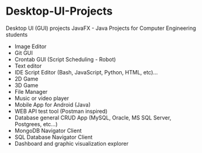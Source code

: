 # Desktop-UI-Projects
Desktop UI (GUI) projects JavaFX - Java
Projects for Computer Engineering students

- Image Editor
- Git GUI
- Crontab GUI (Script Scheduling -  Robot)
- Text editor
- IDE Script Editor (Bash, JavaScript, Python, HTML, etc)...
- 2D Game
- 3D Game
- File Manager
- Music or video player
- Mobile App for Android (Java)
- WEB API test tool (Postman inspired)
- Database general CRUD App (MySQL, Oracle, MS SQL Server, Postgrees, etc...)
- MongoDB Navigator Client
- SQL Database Navigator Client
- Dashboard and graphic visualization explorer
